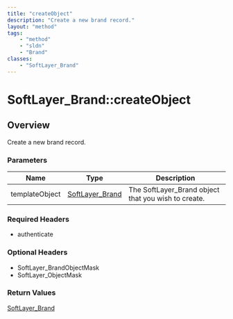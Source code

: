 ```yaml
---
title: "createObject"
description: "Create a new brand record."
layout: "method"
tags:
    - "method"
    - "sldn"
    - "Brand"
classes:
    - "SoftLayer_Brand"
---
```

# SoftLayer_Brand::createObject
## Overview 
Create a new brand record. 

### Parameters 
|Name | Type | Description |
| --- | --- | --- |
|templateObject| <a href='/reference/datatypes/SoftLayer_Brand'>SoftLayer_Brand </a>| The SoftLayer_Brand object that you wish to create.|


### Required Headers
* authenticate

### Optional Headers
* SoftLayer_BrandObjectMask
* SoftLayer_ObjectMask

### Return Values
<a href='/reference/datatypes/SoftLayer_Brand'>SoftLayer_Brand </a>


